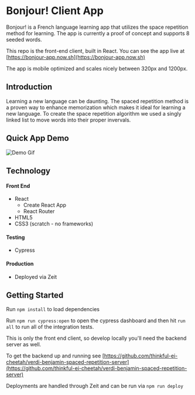 # Bonjour! Client App
Bonjour! is a French language learning app that utilizes the space repetition method for learning.  The app is currently a proof of concept and supports 8 seeded words.

This repo is the front-end client, built in React.  You can see the app live at [https://bonjour-app.now.sh](https://bonjour-app.now.sh)

The app is mobile optimized and scales nicely between 320px and 1200px.

## Introduction

Learning a new language can be daunting. The spaced repetition method is a proven way to enhance memorization which makes it ideal for learning a new language. To create the space repetition algorithm we used a singly linked list to move words into their proper invervals.

## Quick App Demo

![Demo Gif](https://i.imgur.com/TCrpdT6.gif)

## Technology

#### Front End

* React
  * Create React App
  * React Router
* HTML5
* CSS3 (scratch - no frameworks)

#### Testing

* Cypress

#### Production

* Deployed via Zeit

## Getting Started

Run `npm install` to load dependencies

Run `npm run cypress:open` to open the cypress dashboard and then hit `run all` to run all of the integration tests.

This is only the front end client, so develop locally you'll need the backend server as well.

To get the backend up and running see [https://github.com/thinkful-ei-cheetah/verdi-benjamin-spaced-repetition-server](https://github.com/thinkful-ei-cheetah/verdi-benjamin-spaced-repetition-server)

Deployments are handled through Zeit and can be run via `npm run deploy`
